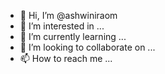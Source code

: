- 👋 Hi, I’m @ashwiniraom
- 👀 I’m interested in ...
- 🌱 I’m currently learning ...
- 💞️ I’m looking to collaborate on ...
- 📫 How to reach me ...

<!---
ashwiniraom/ashwiniraom is a ✨ special ✨ repository because its `README.md` (this file) appears on your GitHub profile.
You can click the Preview link to take a look at your changes.
--->

